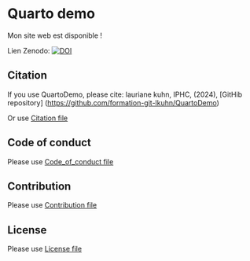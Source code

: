 # Quarto demo

Mon site web est disponible !

Lien Zenodo:
[![DOI](https://zenodo.org/badge/785148531.svg)](https://zenodo.org/doi/10.5281/zenodo.10960732)

## Citation

If you use QuartoDemo, please cite:
lauriane kuhn, IPHC, (2024), [GitHib repository] (https://github.com/formation-git-lkuhn/QuartoDemo) 

Or use [Citation file](CITATION.cff)

## Code of conduct

Please use [Code_of_conduct file](code_of_conduct.md)


## Contribution

Please use [Contribution file](CONTRIBUTING.md)


## License

Please use [License file](README.md)
